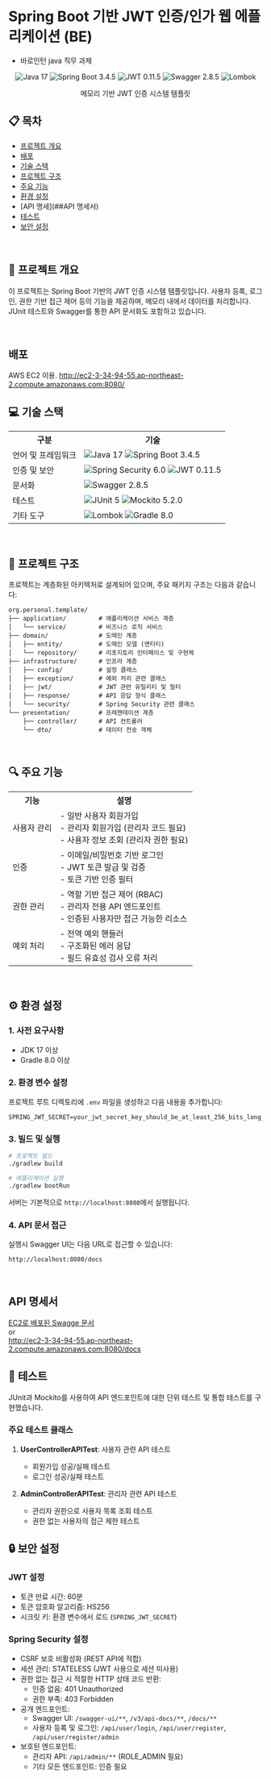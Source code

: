 # Spring Boot 기반 JWT 인증/인가 웹 에플리케이션 (BE)

- 바로인턴 java 직무 과제

<div align="center">
  <img src="https://img.shields.io/badge/java-17-blue" alt="Java 17">
  <img src="https://img.shields.io/badge/spring%20boot-3.4.5-brightgreen" alt="Spring Boot 3.4.5">
  <img src="https://img.shields.io/badge/jwt-0.11.5-orange" alt="JWT 0.11.5">
  <img src="https://img.shields.io/badge/swagger-2.8.5-green" alt="Swagger 2.8.5">
  <img src="https://img.shields.io/badge/lombok-latest-red" alt="Lombok">
</div>

<div align="center">
  <p>메모리 기반 JWT 인증 시스템 템플릿</p>
</div>

## 📋 목차

- [프로젝트 개요](##프로젝트-개요)
- [배포](##배포)
- [기술 스택](##기술-스택)
- [프로젝트 구조](##프로젝트-구조)
- [주요 기능](##주요-기능)
- [환경 설정](##환경-설정)
- [API 명세](##API 명세서)
- [테스트](##테스트)
- [보안 설정](##보안-설정)

<br>

## 🚀 프로젝트 개요

이 프로젝트는 Spring Boot 기반의 JWT 인증 시스템 템플릿입니다. 사용자 등록, 로그인, 권한 기반 접근 제어 등의 기능을 제공하며, 메모리 내에서 데이터를 처리합니다. JUnit 테스트와 Swagger를 통한 API 문서화도 포함하고 있습니다.

<br>

## 배포
AWS EC2 이용.
http://ec2-3-34-94-55.ap-northeast-2.compute.amazonaws.com:8080/

## 💻 기술 스택

<div align="center">
  <table>
    <tr>
      <th>구분</th>
      <th>기술</th>
    </tr>
    <tr>
      <td>언어 및 프레임워크</td>
      <td>
        <img src="https://img.shields.io/badge/java-17-blue" alt="Java 17">
        <img src="https://img.shields.io/badge/spring%20boot-3.4.5-brightgreen" alt="Spring Boot 3.4.5">
      </td>
    </tr>
    <tr>
      <td>인증 및 보안</td>
      <td>
        <img src="https://img.shields.io/badge/spring%20security-6.0-brightgreen" alt="Spring Security 6.0">
        <img src="https://img.shields.io/badge/jwt-0.11.5-orange" alt="JWT 0.11.5">
      </td>
    </tr>
    <tr>
      <td>문서화</td>
      <td>
        <img src="https://img.shields.io/badge/swagger-2.8.5-green" alt="Swagger 2.8.5">
      </td>
    </tr>
    <tr>
      <td>테스트</td>
      <td>
        <img src="https://img.shields.io/badge/junit-5-red" alt="JUnit 5">
        <img src="https://img.shields.io/badge/mockito-5.2.0-yellow" alt="Mockito 5.2.0">
      </td>
    </tr>
    <tr>
      <td>기타 도구</td>
      <td>
        <img src="https://img.shields.io/badge/lombok-latest-red" alt="Lombok">
        <img src="https://img.shields.io/badge/gradle-8.0-blue" alt="Gradle 8.0">
      </td>
    </tr>
  </table>
</div>

<br>

## 📁 프로젝트 구조

프로젝트는 계층화된 아키텍처로 설계되어 있으며, 주요 패키지 구조는 다음과 같습니다:

```
org.personal.template/
├── application/         # 애플리케이션 서비스 계층
│   └── service/         # 비즈니스 로직 서비스
├── domain/              # 도메인 계층
│   ├── entity/          # 도메인 모델 (엔티티)
│   └── repository/      # 리포지토리 인터페이스 및 구현체
├── infrastructure/      # 인프라 계층
│   ├── config/          # 설정 클래스
│   ├── exception/       # 예외 처리 관련 클래스
│   ├── jwt/             # JWT 관련 유틸리티 및 필터
│   ├── response/        # API 응답 형식 클래스
│   └── security/        # Spring Security 관련 클래스
└── presentation/        # 프레젠테이션 계층
    ├── controller/      # API 컨트롤러
    └── dto/             # 데이터 전송 객체
```

<br>

## 🔍 주요 기능

<div align="center">
  <table>
    <tr>
      <th>기능</th>
      <th>설명</th>
    </tr>
    <tr>
      <td>사용자 관리</td>
      <td>
        - 일반 사용자 회원가입<br>
        - 관리자 회원가입 (관리자 코드 필요)<br>
        - 사용자 정보 조회 (관리자 권한 필요)
      </td>
    </tr>
    <tr>
      <td>인증</td>
      <td>
        - 이메일/비밀번호 기반 로그인<br>
        - JWT 토큰 발급 및 검증<br>
        - 토큰 기반 인증 필터
      </td>
    </tr>
    <tr>
      <td>권한 관리</td>
      <td>
        - 역할 기반 접근 제어 (RBAC)<br>
        - 관리자 전용 API 엔드포인트<br>
        - 인증된 사용자만 접근 가능한 리소스
      </td>
    </tr>
    <tr>
      <td>예외 처리</td>
      <td>
        - 전역 예외 핸들러<br>
        - 구조화된 에러 응답<br>
        - 필드 유효성 검사 오류 처리
      </td>
    </tr>
  </table>
</div>

<br>

## ⚙️ 환경 설정

### 1. 사전 요구사항

- JDK 17 이상
- Gradle 8.0 이상

### 2. 환경 변수 설정

프로젝트 루트 디렉토리에 `.env` 파일을 생성하고 다음 내용을 추가합니다:

```properties
SPRING_JWT_SECRET=your_jwt_secret_key_should_be_at_least_256_bits_long_for_security
```

### 3. 빌드 및 실행

```bash
# 프로젝트 빌드
./gradlew build

# 애플리케이션 실행
./gradlew bootRun
```

서버는 기본적으로 `http://localhost:8080`에서 실행됩니다.

### 4. API 문서 접근

실행시 Swagger UI는 다음 URL로 접근할 수 있습니다:

```
http://localhost:8080/docs
```

<br>

## API 명세서
<a href="http://ec2-3-34-94-55.ap-northeast-2.compute.amazonaws.com:8080/swagger-ui/index.htm">EC2로 배포된 Swagge 문서</a> <br>
or <br>
http://ec2-3-34-94-55.ap-northeast-2.compute.amazonaws.com:8080/docs

## 🧪 테스트

JUnit과 Mockito를 사용하여 API 엔드포인트에 대한 단위 테스트 및 통합 테스트를 구현했습니다.

### 주요 테스트 클래스

1. **UserControllerAPITest**: 사용자 관련 API 테스트

   - 회원가입 성공/실패 테스트
   - 로그인 성공/실패 테스트

2. **AdminControllerAPITest**: 관리자 관련 API 테스트
   - 관리자 권한으로 사용자 목록 조회 테스트
   - 권한 없는 사용자의 접근 제한 테스트

## 🔒 보안 설정

### JWT 설정

- 토큰 만료 시간: 60분
- 토큰 암호화 알고리즘: HS256
- 시크릿 키: 환경 변수에서 로드 (`SPRING_JWT_SECRET`)

### Spring Security 설정

- CSRF 보호 비활성화 (REST API에 적합)
- 세션 관리: STATELESS (JWT 사용으로 세션 미사용)
- 권한 없는 접근 시 적절한 HTTP 상태 코드 반환:
  - 인증 없음: 401 Unauthorized
  - 권한 부족: 403 Forbidden
- 공개 엔드포인트:
  - Swagger UI: `/swagger-ui/**`, `/v3/api-docs/**`, `/docs/**`
  - 사용자 등록 및 로그인: `/api/user/login`, `/api/user/register`, `/api/user/register/admin`
- 보호된 엔드포인트:
  - 관리자 API: `/api/admin/**` (ROLE_ADMIN 필요)
  - 기타 모든 엔드포인트: 인증 필요

<br>
